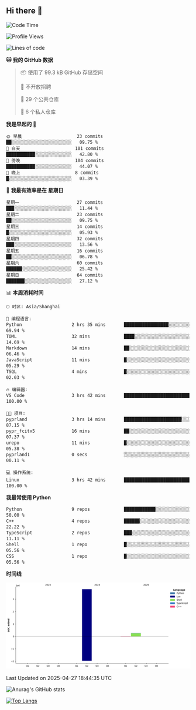 ## Hi there 👋

<!--
**ZeroMapleQvQ/ZeroMapleQvQ** is a ✨ _special_ ✨ repository because its `README.md` (this file) appears on your GitHub profile.

Here are some ideas to get you started:

- 🔭 I’m currently working on ...
- 🌱 I’m currently learning ...
- 👯 I’m looking to collaborate on ...
- 🤔 I’m looking for help with ...
- 💬 Ask me about ...
- 📫 How to reach me: ...
- 😄 Pronouns: ...
- ⚡ Fun fact: ...
-->

<!--START_SECTION:waka-->
![Code Time](http://img.shields.io/badge/Code%20Time-70%20hrs%2023%20mins-blue)

![Profile Views](http://img.shields.io/badge/%E4%B8%AA%E4%BA%BA%E8%B5%84%E6%96%99%E8%A7%82%E7%9C%8B%E6%AC%A1%E6%95%B0-37-blue)

![Lines of code](https://img.shields.io/badge/%E4%BB%8E%E3%80%8CHello%20World%E3%80%8D%E8%B5%B7%E6%88%91%E5%B7%B2%E7%BB%8F%E5%86%99%E4%BA%86-4.1%20million%20%E8%A1%8C%E4%BB%A3%E7%A0%81-blue)

**🐱 我的 GitHub 数据** 

> 📦  使用了 99.3 kB GitHub 存储空间 
 > 
> 🚫 不开放招聘
 > 
> 📜 29 个公共仓库 
 > 
> 🔑 6 个私人仓库 
 > 
**我是早起的 🐤** 

```text
🌞 早晨                     23 commits          ██░░░░░░░░░░░░░░░░░░░░░░░   09.75 % 
🌆 白天                     101 commits         ███████████░░░░░░░░░░░░░░   42.80 % 
🌃 傍晚                     104 commits         ███████████░░░░░░░░░░░░░░   44.07 % 
🌙 晚上                     8 commits           █░░░░░░░░░░░░░░░░░░░░░░░░   03.39 % 
```
📅 **我最有效率是在 星期日** 

```text
星期一                      27 commits          ███░░░░░░░░░░░░░░░░░░░░░░   11.44 % 
星期二                      23 commits          ██░░░░░░░░░░░░░░░░░░░░░░░   09.75 % 
星期三                      14 commits          █░░░░░░░░░░░░░░░░░░░░░░░░   05.93 % 
星期四                      32 commits          ███░░░░░░░░░░░░░░░░░░░░░░   13.56 % 
星期五                      16 commits          ██░░░░░░░░░░░░░░░░░░░░░░░   06.78 % 
星期六                      60 commits          ██████░░░░░░░░░░░░░░░░░░░   25.42 % 
星期日                      64 commits          ███████░░░░░░░░░░░░░░░░░░   27.12 % 
```


📊 **本周消耗时间** 

```text
🕑︎ 时区: Asia/Shanghai

💬 编程语言: 
Python                   2 hrs 35 mins       █████████████████░░░░░░░░   69.94 % 
TOML                     32 mins             ████░░░░░░░░░░░░░░░░░░░░░   14.69 % 
Markdown                 14 mins             ██░░░░░░░░░░░░░░░░░░░░░░░   06.46 % 
JavaScript               11 mins             █░░░░░░░░░░░░░░░░░░░░░░░░   05.29 % 
TSQL                     4 mins              █░░░░░░░░░░░░░░░░░░░░░░░░   02.03 % 

🔥 编辑器: 
VS Code                  3 hrs 42 mins       █████████████████████████   100.00 % 

🐱‍💻 项目: 
pyprland                 3 hrs 14 mins       ██████████████████████░░░   87.15 % 
pypr_fcitx5              16 mins             ██░░░░░░░░░░░░░░░░░░░░░░░   07.37 % 
urepo                    11 mins             █░░░░░░░░░░░░░░░░░░░░░░░░   05.38 % 
pyprland1                0 secs              ░░░░░░░░░░░░░░░░░░░░░░░░░   00.11 % 

💻 操作系统: 
Linux                    3 hrs 42 mins       █████████████████████████   100.00 % 
```

**我最常使用 Python** 

```text
Python                   9 repos             ████████████░░░░░░░░░░░░░   50.00 % 
C++                      4 repos             ██████░░░░░░░░░░░░░░░░░░░   22.22 % 
TypeScript               2 repos             ███░░░░░░░░░░░░░░░░░░░░░░   11.11 % 
Shell                    1 repo              █░░░░░░░░░░░░░░░░░░░░░░░░   05.56 % 
CSS                      1 repo              █░░░░░░░░░░░░░░░░░░░░░░░░   05.56 % 
```



**时间线**

![Lines of Code chart](https://raw.githubusercontent.com/bkctwy/bkctwy/main/assets/bar_graph.png)


 Last Updated on 2025-04-27 18:44:35 UTC
<!--END_SECTION:waka-->


![Anurag's GitHub stats](https://grs.bkctwy.tech/api?username=bkctwy&theme=dracula&show_icons=true)


[![Top Langs](https://grs.bkctwy.tech/api/top-langs/?username=bkctwy&layout=compact&theme=dracula)](https://github.com/anuraghazra/github-readme-stats)
